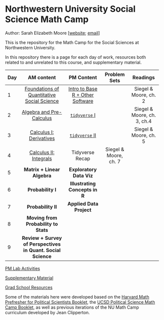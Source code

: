 # Northwestern University Social Science Math Camp

Author: Sarah Elizabeth Moore [[website](sarah-moore.github.io); [email](mailto:sarahmoore2022@u.northwestern.edu)]

This is the repository for the Math Camp for the Social Sciences at Northwestern University.

In this repository there is a page for each day of work, resources both related to and unrelated to this course, and supplementary material.

| Day |                              AM content                              |                         PM Content                         |   Problem Sets    |                                Readings                                 |
|------------|:-------------------:|:-------------:|:----------:|:----------:|
| 1   | [Foundations of Quantitative Social Science](/AM_Slides/day1_AM.pdf) | [Intro to Base R + Other Software](/PM_Slides/day1_pm.pdf) |                   | Siegel & Moore, ch. 2 |
| 2   |                     [Algebra and Pre-Calculus](/AM_Slides/day2_AM.pdf)| [`tidyverse` I](/PM_Slides/day2and3_pm.pdf)  |  |  Siegel & Moore, ch. 3, ch.4 |
| 3   |                     [Calculus I: Derivatives](/AM_Slides/day3_AM.pdf)|[`tidyverse` II](/PM_Slides/day2and3_pm.pdf) |  | Siegel & Moore, ch. 5 |
| 4   |                      [Calculus II: Integrals](/AM_Slides/day4_AM.pdf)                      |             Tidyverse Recap             |           Siegel & Moore, ch. 7        |                                                                         |
| 5   |                     **Matrix + Linear Algebra**                      |                  **Exploratory Data Viz**                  | |                                                                         |
| 6   |                          **Probability I**                           |               **Illustrating Concepts in R**               |                   |                                                                         |
| 7   |                          **Probability II**                          |                  **Applied Data Project**                  |  |                                                                         |
| 8   |                 **Moving from Probability to Stats**                 |                                                            |                   |                                                                         |
| 9   |     **Review + Survey of Perspectives in Quant. Social Science**     |                                                            |  |                                                                         |

[PM Lab Activities](PM_Slides/)

[Supplementary Material](supplementary_material/README.md)

[Grad School Resources](resources/README.md)

Some of the materials here were developed based on the [Harvard Math Prefresher for Political Scientists Booklet](https://iqss.github.io/prefresher/), the [UCSD Political Science Math Camp Booklet](https://ucsdpolimathcamp.github.io/MathCamp/), as well as previous iterations of the NU Math Camp curriculum developed by Jean Clipperton.
